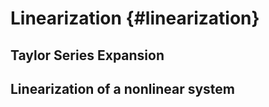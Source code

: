 # Linearization {#linearization}

## Taylor Series Expansion

## Linearization of a nonlinear system
